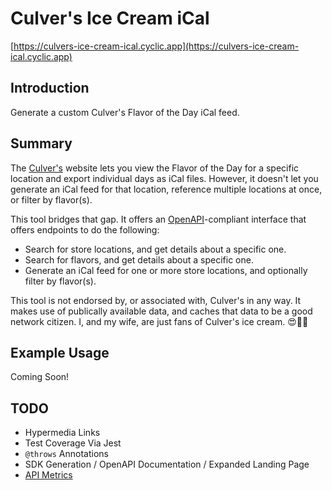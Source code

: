 # Culver's Ice Cream iCal

[https://culvers-ice-cream-ical.cyclic.app](https://culvers-ice-cream-ical.cyclic.app)

## Introduction

Generate a custom Culver's Flavor of the Day iCal feed.

## Summary

The [Culver's](https://www.culvers.com "Culver's") website lets you view the Flavor of the Day for a specific location and export individual days as iCal files. However, it doesn't let you generate an iCal feed for that location, reference multiple locations at once, or filter by flavor(s).

This tool bridges that gap. It offers an [OpenAPI](https://www.openapis.org "OpenAPI")-compliant interface that offers endpoints to do the following:

* Search for store locations, and get details about a specific one.
* Search for flavors, and get details about a specific one.
* Generate an iCal feed for one or more store locations, and optionally filter by flavor(s).

This tool is not endorsed by, or associated with, Culver's in any way. It makes use of publically available data, and caches that data to be a good network citizen. I, and my wife, are just fans of Culver's ice cream. 😍🍨🍦

## Example Usage

Coming Soon!

## TODO

* Hypermedia Links
* Test Coverage Via Jest
* `@throws` Annotations
* SDK Generation / OpenAPI Documentation / Expanded Landing Page
* [API Metrics](https://www.moesif.com)

